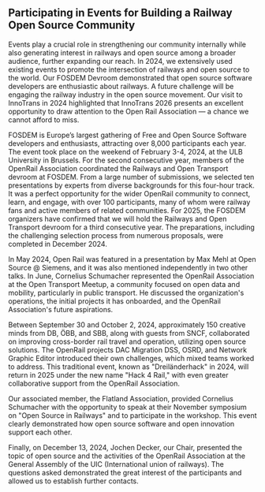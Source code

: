 ## Participating in Events for Building a Railway Open Source Community

Events play a crucial role in strengthening our community internally while also generating interest in railways and open source among a broader audience, further expanding our reach. 
In 2024, we extensively used existing events to promote the intersection of railways and open source to the world. Our FOSDEM Devroom demonstrated that open source software developers are enthusiastic about railways. A future challenge will be engaging the railway industry in the open source movement. Our visit to InnoTrans in 2024 highlighted that InnoTrans 2026 presents an excellent opportunity to draw attention to the Open Rail Association — a chance we cannot afford to miss.

FOSDEM is Europe’s largest gathering of Free and Open Source Software developers and enthusiasts, attracting over 8,000 participants each year. The event took place on the weekend of February 3-4, 2024, at the ULB University in Brussels. For the second consecutive year, members of the OpenRail Association coordinated the Railways and Open Transport devroom at FOSDEM. From a large number of submissions, we selected ten presentations by experts from diverse backgrounds for this four-hour track. It was a perfect opportunity for the wider OpenRail community to connect, learn, and engage, with over 100 participants, many of whom were railway fans and active members of related communities. For 2025, the FOSDEM organizers have confirmed that we will hold the Railways and Open Transport devroom for a third consecutive year. The preparations, including the challenging selection process from numerous proposals, were completed in December 2024.

In May 2024, Open Rail was featured in a presentation by Max Mehl at Open Source @ Siemens, and it was also mentioned independently in two other talks. In June, Cornelius Schumacher represented the OpenRail Association at the Open Transport Meetup, a community focused on open data and mobility, particularly in public transport. He discussed the organization's operations, the initial projects it has onboarded, and the OpenRail Association's future aspirations.

Between September 30 and October 2, 2024, approximately 150 creative minds from DB, ÖBB, and SBB, along with guests from SNCF, collaborated on improving cross-border rail travel and operation, utilizing open source solutions. The OpenRail projects DAC Migration DSS, OSRD, and Network Graphic Editor introduced their own challenges, which mixed teams worked to address. This traditional event, known as "Dreiländerhack" in 2024, will return in 2025 under the new name "Hack 4 Rail," with even greater collaborative support from the OpenRail Association.

Our associated member, the Flatland Association, provided Cornelius Schumacher with the opportunity to speak at their November symposium on "Open Source in Railways" and to participate in the workshop. This event clearly demonstrated how open source software and open innovation support each other.

Finally, on December 13, 2024, Jochen Decker, our Chair, presented the topic of open source and the activities of the OpenRail Association at the General Assembly of the UIC (International union of railways). The questions asked demonstrated the great interest of the participants and allowed us to establish further contacts.
